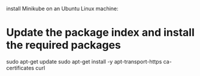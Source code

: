 install Minikube on an Ubuntu Linux machine:
# Update the package index and install the required packages
sudo apt-get update
sudo apt-get install -y apt-transport-https ca-certificates curl


